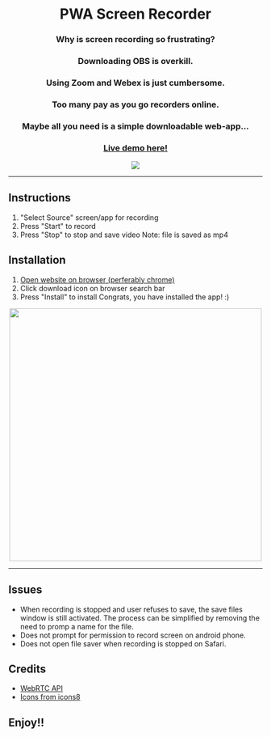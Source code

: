 
<h1 align="center"> PWA Screen Recorder </h1>

<h3 align="center"> Why is screen recording so frustrating? </h3>
<h3 align="center"> Downloading OBS is overkill. </h3>
<h3 align="center"> Using Zoom and Webex is just cumbersome. </h3>
<h3 align="center"> Too many pay as you go recorders online. </h3>
<h3 align="center"> Maybe all you need is a simple downloadable web-app... </h3>



<h3 align="center">
  <a href="https://menglinmaker-pwa-screen-recorder.netlify.app/" target="_blank">
  Live demo here!
  </a>
</h3>

<div align="center">
  <a href="https://menglinmaker-pwa-screen-recorder.netlify.app/">
    <kbd>
    <img src="https://user-images.githubusercontent.com/39476147/175262009-d399c0b1-9535-49be-89f0-b1e5db09e75b.png">
    </kbd>
  </a>
</div>


___
## Instructions
1. "Select Source" screen/app for recording
2. Press "Start" to record
3. Press "Stop" to stop and save video
Note: file is saved as mp4


## Installation
1. [Open website on browser (perferably chrome)](https://menglinmaker-pwa-screen-recorder.netlify.app/)
2. Click download icon on browser search bar
3. Press "Install" to install
Congrats, you have installed the app! :)

<div align="center">
  <img src="https://user-images.githubusercontent.com/39476147/175260072-abbd25f4-b3ea-4717-8e02-9c035ea28b57.png" width="500px">
</div>

___
## Issues
* When recording is stopped and user refuses to save, the save files window is still activated. The process can be simplified by removing the need to promp a name for the file.
* Does not prompt for permission to record screen on android phone.
* Does not open file saver when recording is stopped on Safari.

## Credits
* [WebRTC API](https://webrtc.org/)
* [Icons from icons8](https://icons8.com/)
  
## Enjoy!!
